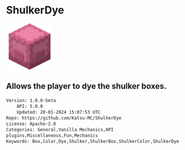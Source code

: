 # ShulkerDye
<img src="https://raw.githubusercontent.com/Katsu-MC/ShulkerDye/7272750745ebe51d70daeac5cd0c32a282e5f103/icon.png" width="128" height="128" />

## Allows the player to dye the shulker boxes.
```properties
Version: 1.0.0-beta
    API: 5.0.0
    Updated: 20-01-2024 15:07:53 UTC
Repo: https://github.com/Katsu-MC/ShulkerDye
License: Apache-2.0
Categories: General,Vanilla Mechanics,API plugins,Miscellaneous,Fun,Mechanics
Keywords: Box,Color,Dye,Shulker,ShulkerBox,ShulkerColor,ShulkerDye
```